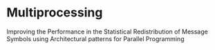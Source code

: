 # Multiprocessing
Improving the Performance in the Statistical Redistribution of Message Symbols using Architectural patterns for Parallel Programming
